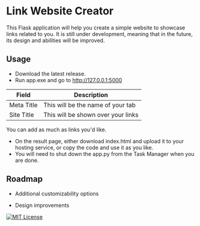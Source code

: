 
# Link Website Creator

This Flask application will help you create a simple website to showcase links related to you. It is still under development, meaning that in the future, its design and abilities will be improved.





## Usage

- Download the latest release.
- Run app.exe and go to http://127.0.0.1:5000


| Field        | Description                                    |
|--------------|------------------------------------------------|
| Meta Title   | This will be the name of your tab              |
| Site Title   | This will be shown over your links             |
    
You can add as much as links you'd like.  
- On the result page, either download index.html and upload it to your hosting service, or copy the code and use it as you like.
- You will need to shut down the app.py from the Task Manager when you are done.
## Roadmap

- Additional customizability options 

- Design improvements




[![MIT License](https://img.shields.io/badge/License-MIT-green.svg)](https://choosealicense.com/licenses/mit/) 
